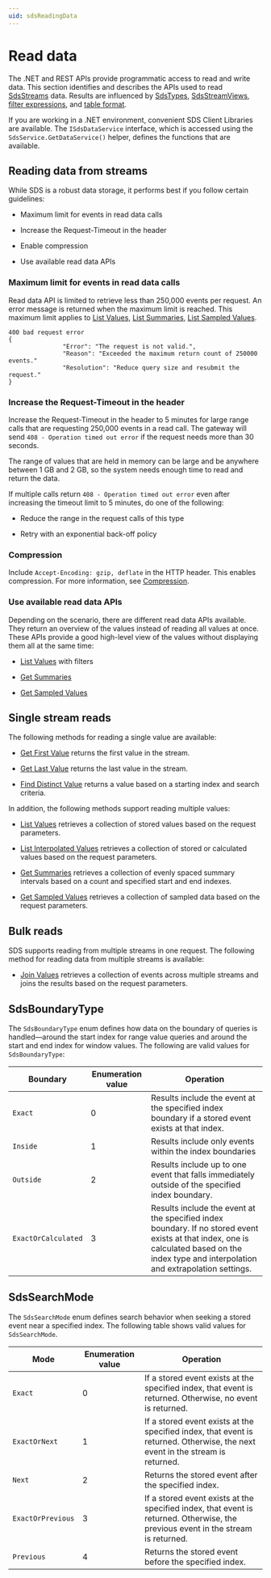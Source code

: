 ```yaml
---
uid: sdsReadingData
---
```


# Read data

The .NET and REST APIs provide programmatic access to read and write data. This section identifies and describes the APIs used to read [SdsStreams](xref:sdsStreams) data. Results are influenced by [SdsTypes](xref:sdsTypes), [SdsStreamViews](xref:sdsStreamViews), [filter expressions](xref:sdsFilterExpressions), and [table format](xref:sdsTableFormat).

If you are working in a .NET environment, convenient SDS Client Libraries are available. The `ISdsDataService` interface, which is accessed using the `SdsService.GetDataService()` helper, defines the functions that are available.

## Reading data from streams

While SDS is a robust data storage, it performs best if you follow certain guidelines:

- Maximum limit for events in read data calls

- Increase the Request-Timeout in the header

- Enable compression

- Use available read data APIs

### Maximum limit for events in read data calls

Read data API is limited to retrieve less than 250,000 events per request. An error message is returned when the maximum limit is reached. This maximum limit applies to [List Values](xref:sdsStreamsAPI#list-streams), [List Summaries](xref:sdsStreamsAPI#list-summaries), [List Sampled Values](xref:sdsStreamsAPI#list-sampled-values).

```text
400 bad request error
{ 
               "Error": "The request is not valid.", 
               "Reason": "Exceeded the maximum return count of 250000 events." 
               "Resolution": "Reduce query size and resubmit the request." 
} 
```

### Increase the Request-Timeout in the header

Increase the Request-Timeout in the header to 5 minutes for large range calls that are requesting 250,000 events in a read call. The gateway will send `408 - Operation timed out error` if the request needs more than 30 seconds.

The range of values that are held in memory can be large and be anywhere between 1 GB and 2 GB, so the system needs enough time to read and return the data.

If multiple calls return `408 - Operation timed out error` even after increasing the timeout limit to 5 minutes, do one of the following:

- Reduce the range in the request calls of this type

- Retry with an exponential back-off policy

### Compression

Include `Accept-Encoding: gzip, deflate` in the HTTP header. This enables compression. For more information, see [Compression](xref:sdsCompression#supported-compression-schemes).

### Use available read data APIs

Depending on the scenario, there are different read data APIs available. They return an overview of the values instead of reading all values at once. These APIs provide a good high-level view of the values without displaying them all at the same time:

- [List Values](xref:sdsReadingDataApi#list-values) with filters

- [Get Summaries](xref:sdsReadingDataApi#get-summaries)

- [Get Sampled Values](xref:sdsReadingDataApi#get-sampled-values)

## Single stream reads

The following methods for reading a single value are available:

- [Get First Value](xref:sdsReadingDataApi#get-first-value) returns the first value in the stream.

- [Get Last Value](xref:sdsReadingDataApi#get-last-value) returns the last value in the stream.

- [Find Distinct Value](xref:sdsReadingDataApi#find-distinct-value) returns a value based on a starting index and search criteria.

In addition, the following methods support reading multiple values:

- [List Values](xref:sdsReadingDataApi#list-values) retrieves a collection of stored values based on the request parameters.

- [List Interpolated Values](xref:sdsReadingDataApi#list-interpolated-values) retrieves a collection of stored or calculated values based on the request parameters.

- [Get Summaries](xref:sdsReadingDataApi#get-summaries) retrieves a collection of evenly spaced summary intervals based on a count and specified start and end indexes.

- [Get Sampled Values](xref:sdsReadingDataApi#get-sampled-values) retrieves a collection of sampled data based on the request parameters.

## Bulk reads

SDS supports reading from multiple streams in one request. The following method for reading data from multiple streams is available:

- [Join Values](xref:sdsReadingDataApi#join-values) retrieves a collection of events across multiple streams and joins the results based on the request parameters.

## SdsBoundaryType

The `SdsBoundaryType` enum defines how data on the boundary of queries is handled—around the start index for range value queries and around the start and end index for window values. The following are valid values for `SdsBoundaryType`:

| Boundary | Enumeration value | Operation |
| -------  | ----------------- | --------- |
| `Exact`    | 0                 | Results include the event at the specified index boundary if a stored event exists at that index. |
| `Inside`   | 1                 | Results include only events within the index boundaries |
| `Outside`  | 2                 | Results include up to one event that falls immediately outside of the specified index boundary. |
| `ExactOrCalculated` | 3        | Results include the event at the specified index boundary. If no stored event exists at that index, one is calculated based on the index type and interpolation and extrapolation settings. |

## SdsSearchMode

The `SdsSearchMode` enum defines search behavior when seeking a stored event near a specified index. The following table shows valid values for `SdsSearchMode`.

| Mode  | Enumeration value | Operation |
| ----- | ----------------- | --------- |
| `Exact` | 0                 | If a stored event exists at the specified index, that event is returned. Otherwise, no event is returned. |
| `ExactOrNext` | 1           | If a stored event exists at the specified index, that event is returned. Otherwise, the next event in the stream is returned. |
| `Next` | 2                  | Returns the stored event after the specified index. |
| `ExactOrPrevious` | 3       | If a stored event exists at the specified index, that event is returned. Otherwise, the previous event in the stream is returned. |
| `Previous` | 4              | Returns the stored event before the specified index. |
